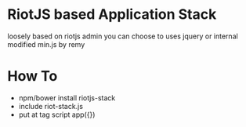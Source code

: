 RiotJS based Application Stack
==============================
loosely based on riotjs admin
you can choose to uses jquery or internal modified min.js by remy

How To
======
* npm/bower install riotjs-stack
* include riot-stack.js
* put at tag script app({})

